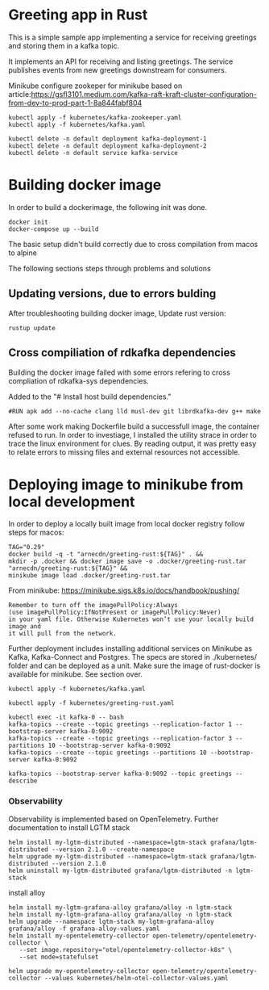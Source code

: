 # Greeting app in Rust
This is a simple sample app implementing a service for receiving greetings and storing them in a kafka topic.


It implements an API for receiving and listing greetings. 
The service publishes events from new greetings downstream for consumers. 



Minikube
configure zookeper for minikube based on article:https://gsfl3101.medium.com/kafka-raft-kraft-cluster-configuration-from-dev-to-prod-part-1-8a844fabf804
```
kubectl apply -f kubernetes/kafka-zookeeper.yaml
kubectl apply -f kubernetes/kafka.yaml

kubectl delete -n default deployment kafka-deployment-1
kubectl delete -n default deployment kafka-deployment-2
kubectl delete -n default service kafka-service
```

# Building docker image
In order to build a dockerimage, the following init was done. 
```
docker init
docker-compose up --build
```

The basic setup didn't build correctly due to cross compilation from macos to alpine

The following sections steps through problems and solutions  
## Updating versions, due to errors bulding
After troubleshooting building docker image, 
Update rust version: 
```
rustup update
```
## Cross compiliation of rdkafka dependencies 
Building the docker image failed with some errors refering to cross compliation of
rdkafka-sys dependencies. 

Added to the "# Install host build dependencies."  
```
#RUN apk add --no-cache clang lld musl-dev git librdkafka-dev g++ make
```


After some work making Dockerfile build a successfull image, the container refused to run. 
In order to investiage, I installed the utility strace in order to trace the linux environment
for clues. 
By reading output, it was pretty easy to relate errors to missing files and external resources not accessible. 


# Deploying image to minikube from local development
In order to deploy a locally built image from local docker registry follow steps for macos:


```
TAG="0.29" 
docker build -q -t "arnecdn/greeting-rust:${TAG}" . &&
mkdir -p .docker && docker image save -o .docker/greeting-rust.tar "arnecdn/greeting-rust:${TAG}" &&
minikube image load .docker/greeting-rust.tar
```
From minikube: https://minikube.sigs.k8s.io/docs/handbook/pushing/
```
Remember to turn off the imagePullPolicy:Always 
(use imagePullPolicy:IfNotPresent or imagePullPolicy:Never) 
in your yaml file. Otherwise Kubernetes won’t use your locally build image and 
it will pull from the network.
```

Further deployment includes installing additional services on Minikube as Kafka, Kafka-Connect and Postgres. 
The specs are stored in ./kubernetes/ folder and can be deployed as a unit.
Make sure the image of rust-docker is available for minikube. See section over. 
```
kubectl apply -f kubernetes/kafka.yaml

kubectl apply -f kubernetes/greeting-rust.yaml

kubectl exec -it kafka-0 -- bash
kafka-topics --create --topic greetings --replication-factor 1 --bootstrap-server kafka-0:9092
kafka-topics --create --topic greetings --replication-factor 3 --partitions 10 --bootstrap-server kafka-0:9092
kafka-topics --create --topic greetings --partitions 10 --bootstrap-server kafka-0:9092

kafka-topics --bootstrap-server kafka-0:9092 --topic greetings --describe
```


### Observability
Observability is implemented based on OpenTelemetry.
Further documentation to 
install LGTM stack

```
helm install my-lgtm-distributed --namespace=lgtm-stack grafana/lgtm-distributed --version 2.1.0 --create-namespace
helm upgrade my-lgtm-distributed --namespace=lgtm-stack grafana/lgtm-distributed --version 2.1.0
helm uninstall my-lgtm-distributed grafana/lgtm-distributed -n lgtm-stack
```
install alloy
```
helm install my-lgtm-grafana-alloy grafana/alloy -n lgtm-stack
helm install my-lgtm-grafana-alloy grafana/alloy -n lgtm-stack
helm upgrade --namespace lgtm-stack my-lgtm-grafana-alloy grafana/alloy -f grafana-alloy-values.yaml
helm install my-opentelemetry-collector open-telemetry/opentelemetry-collector \
   --set image.repository="otel/opentelemetry-collector-k8s" \
   --set mode=statefulset
   
helm upgrade my-opentelemetry-collector open-telemetry/opentelemetry-collector --values kubernetes/helm-otel-collector-values.yaml 
```


